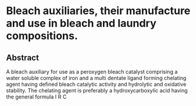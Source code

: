 # Bleach auxiliaries, their manufacture and use in bleach and laundry compositions.

## Abstract
A bleach auxiliary for use as a peroxygen bleach catalyst comprising a water soluble complex of iron and a multi dentate ligand forming chelating agent having defined bleach catalytic activity and hydrolytic and oxidative stability. The chelating agent is preferably a hydroxycarboxylic acid having the general formula I R C